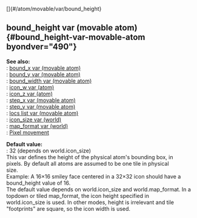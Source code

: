 []{#/atom/movable/var/bound_height}    
## bound_height var (movable atom) {#bound_height-var-movable-atom byondver="490"}    
**See also:**    
:   [bound_x var (movable atom)](/ref/atom/movable/var/bound_x.md)    
:   [bound_y var (movable atom)](/ref/atom/movable/var/bound_y.md)    
:   [bound_width var (movable atom)](/ref/atom/movable/var/bound_width.md)    
:   [icon_w var (atom)](/ref/atom/var/icon_w.md)    
:   [icon_z var (atom)](/ref/atom/var/icon_z.md)    
:   [step_x var (movable atom)](/ref/atom/movable/var/step_x.md)    
:   [step_y var (movable atom)](/ref/atom/movable/var/step_y.md)    
:   [locs list var (movable atom)](/ref/atom/movable/var/locs.md)    
:   [icon_size var (world)](/ref/world/var/icon_size.md)    
:   [map_format var (world)](/ref/world/var/map_format.md)    
:   [Pixel movement](/ref/%7Bnotes%7D/pixel-movement.md)    
<!-- -->    
**Default value:**    
:   32 (depends on world.icon_size)    
This var defines the height of the physical atom\'s bounding box, in    
pixels. By default all atoms are assumed to be one tile in physical    
size.    
Example: A 16×16 smiley face centered in a 32×32 icon should have a    
bound_height value of 16.    
The default value depends on world.icon_size and world.map_format. In a    
topdown or tiled map_format, the icon height specified in    
world.icon_size is used. In other modes, height is irrelevant and tile    
\"footprints\" are square, so the icon width is used.  